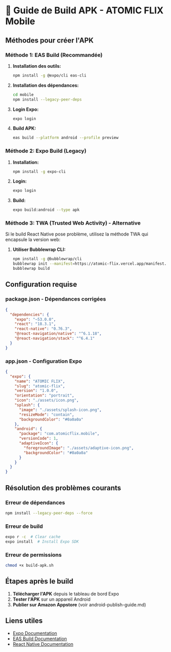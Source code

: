 # 🚀 Guide de Build APK - ATOMIC FLIX Mobile

## Méthodes pour créer l'APK

### Méthode 1: EAS Build (Recommandée)

1. **Installation des outils:**
   ```bash
   npm install -g @expo/cli eas-cli
   ```

2. **Installation des dépendances:**
   ```bash
   cd mobile
   npm install --legacy-peer-deps
   ```

3. **Login Expo:**
   ```bash
   expo login
   ```

4. **Build APK:**
   ```bash
   eas build --platform android --profile preview
   ```

### Méthode 2: Expo Build (Legacy)

1. **Installation:**
   ```bash
   npm install -g expo-cli
   ```

2. **Login:**
   ```bash
   expo login
   ```

3. **Build:**
   ```bash
   expo build:android --type apk
   ```

### Méthode 3: TWA (Trusted Web Activity) - Alternative

Si le build React Native pose problème, utilisez la méthode TWA qui encapsule la version web:

1. **Utiliser Bubblewrap CLI:**
   ```bash
   npm install -g @bubblewrap/cli
   bubblewrap init --manifest=https://atomic-flix.vercel.app/manifest.json
   bubblewrap build
   ```

## Configuration requise

### package.json - Dépendances corrigées
```json
{
  "dependencies": {
    "expo": "~53.0.0",
    "react": "18.3.1",
    "react-native": "0.76.3",
    "@react-navigation/native": "^6.1.18",
    "@react-navigation/stack": "^6.4.1"
  }
}
```

### app.json - Configuration Expo
```json
{
  "expo": {
    "name": "ATOMIC FLIX",
    "slug": "atomic-flix",
    "version": "1.0.0",
    "orientation": "portrait",
    "icon": "./assets/icon.png",
    "splash": {
      "image": "./assets/splash-icon.png",
      "resizeMode": "contain",
      "backgroundColor": "#0a0a0a"
    },
    "android": {
      "package": "com.atomicflix.mobile",
      "versionCode": 1,
      "adaptiveIcon": {
        "foregroundImage": "./assets/adaptive-icon.png",
        "backgroundColor": "#0a0a0a"
      }
    }
  }
}
```

## Résolution des problèmes courants

### Erreur de dépendances
```bash
npm install --legacy-peer-deps --force
```

### Erreur de build
```bash
expo r -c  # Clear cache
expo install  # Install Expo SDK
```

### Erreur de permissions
```bash
chmod +x build-apk.sh
```

## Étapes après le build

1. **Télécharger l'APK** depuis le tableau de bord Expo
2. **Tester l'APK** sur un appareil Android
3. **Publier sur Amazon Appstore** (voir android-publish-guide.md)

## Liens utiles

- [Expo Documentation](https://docs.expo.dev/)
- [EAS Build Documentation](https://docs.expo.dev/build/introduction/)
- [React Native Documentation](https://reactnative.dev/)